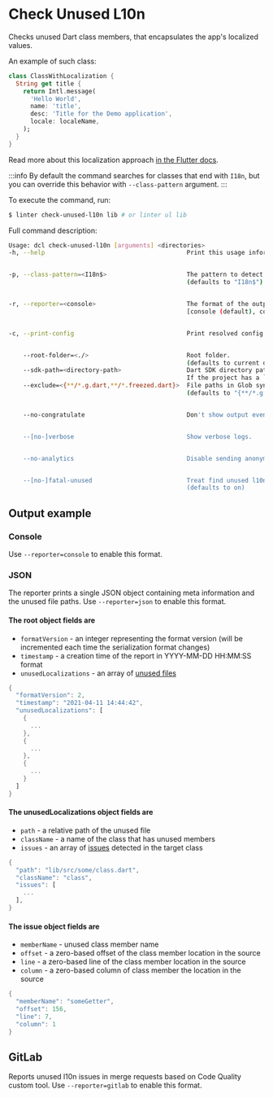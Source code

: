 # Check Unused L10n
Checks unused Dart class members, that encapsulates the app's localized values.

An example of such class:
```dart
class ClassWithLocalization {
  String get title {
    return Intl.message(
      'Hello World',
      name: 'title',
      desc: 'Title for the Demo application',
      locale: localeName,
    );
  }
}
```
Read more about this localization approach [in the Flutter docs](https://flutter.dev/docs/development/accessibility-and-localization/internationalization#defining-a-class-for-the-apps-localized-resources).

:::info
By default the command searches for classes that end with `I18n`, but you can override this behavior with `--class-pattern` argument.
:::

To execute the command, run:
```sh
$ linter check-unused-l10n lib # or linter ul lib
```
Full command description:
```sh
Usage: dcl check-unused-l10n [arguments] <directories>
-h, --help                                       Print this usage information.


-p, --class-pattern=<I18n$>                      The pattern to detect classes providing localization
                                                 (defaults to "I18n$")


-r, --reporter=<console>                         The format of the output of the analysis.
                                                 [console (default), codeclimate, json, gitlab]


-c, --print-config                               Print resolved config.


    --root-folder=<./>                           Root folder.
                                                 (defaults to current directory)
    --sdk-path=<directory-path>                  Dart SDK directory path.
                                                 If the project has a `.fvm/flutter_sdk` symlink, it will be used if the SDK is not found.
    --exclude=<{**/*.g.dart,**/*.freezed.dart}>  File paths in Glob syntax to be exclude.
                                                 (defaults to "{**/*.g.dart,**/*.freezed.dart}")


    --no-congratulate                            Don't show output even when there are no issues.


    --[no-]verbose                               Show verbose logs.


    --no-analytics                               Disable sending anonymous usage statistics.


    --[no-]fatal-unused                          Treat find unused l10n as fatal.
                                                 (defaults to on)
```

## Output example
### Console
Use `--reporter=console` to enable this format.

<!-- ![Analysis completed](/static/img/cli/analysis-completed.png)
 -->
### JSON
The reporter prints a single JSON object containing meta information and the unused file paths. Use `--reporter=json` to enable this format.

#### The root object fields are

- `formatVersion` - an integer representing the format version (will be incremented each time the serialization format changes)
- `timestamp` - a creation time of the report in YYYY-MM-DD HH:MM:SS format
- `unusedLocalizations` - an array of [unused files](#the-unusedlocalizations-object-fields-are)
```dart
{
  "formatVersion": 2,
  "timestamp": "2021-04-11 14:44:42",
  "unusedLocalizations": [
    {
      ...
    },
    {
      ...
    },
    {
      ...
    }
  ]
}
```
#### The unusedLocalizations object fields are
- `path` - a relative path of the unused file
- `className` - a name of the class that has unused members
- `issues` - an array of [issues](#the-issue-object-fields-are) detected in the target class
```dart
{
  "path": "lib/src/some/class.dart",
  "className": "class",
  "issues": [
    ...
  ],
}
```
#### The issue object fields are
- `memberName` - unused class member name
- `offset` - a zero-based offset of the class member location in the source
- `line` - a zero-based line of the class member location in the source
- `column` - a zero-based column of class member the location in the source
```dart
{
  "memberName": "someGetter",
  "offset": 156,
  "line": 7,
  "column": 1
}
```
## GitLab
Reports unused l10n issues in merge requests based on Code Quality custom tool. Use `--reporter=gitlab` to enable this format.
